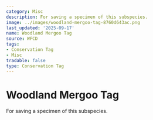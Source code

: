 ```yaml
---
category: Misc
description: For saving a specimen of this subspecies.
image: ../images/woodland-mergoo-tag-8760d643ac.png
last_updated: '2025-09-17'
name: Woodland Mergoo Tag
source: WFCD
tags:
- Conservation Tag
- Misc
tradable: false
type: Conservation Tag
---
```


# Woodland Mergoo Tag

For saving a specimen of this subspecies.

